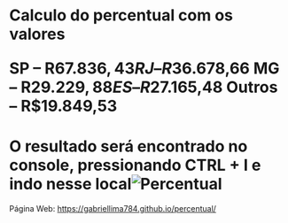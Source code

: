 <h1> Calculo do percentual com os valores

SP – R$67.836,43
RJ – R$36.678,66
MG – R$29.229,88
ES – R$27.165,48
Outros – R$19.849,53

# O resultado será encontrado no console, pressionando CTRL + I e indo nesse local![Percentual](https://user-images.githubusercontent.com/121263966/223492594-0861dfd8-704e-425a-bc4b-56d345bf9b4d.png)

Página Web: https://gabriellima784.github.io/percentual/
